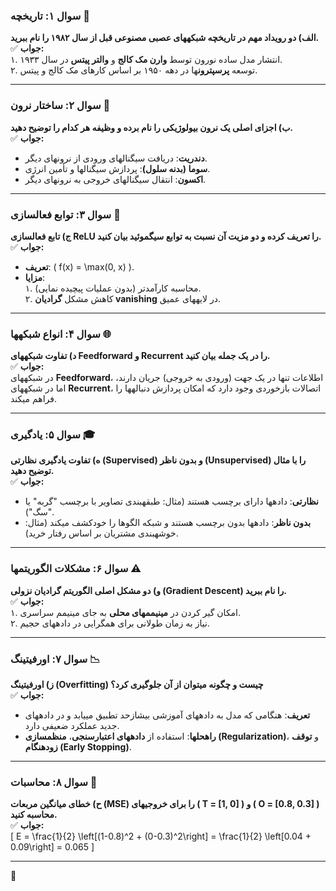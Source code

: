 

### **سوال ۱: تاریخچه** 📜  
**الف) دو رویداد مهم در تاریخچه شبکههای عصبی مصنوعی قبل از سال ۱۹۸۲ را نام ببرید.**  
✅ **جواب:**  
۱. انتشار مدل ساده نورون توسط **وارن مک کالج** و **والتر پیتس** در سال ۱۹۳۳.  
۲. توسعه **پرسپترون**ها در دهه ۱۹۵۰ بر اساس کارهای مک کالج و پیتس.  

---

### **سوال ۲: ساختار نرون** 🧠  
**ب) اجزای اصلی یک نرون بیولوژیکی را نام برده و وظیفه هر کدام را توضیح دهید.**  
✅ **جواب:**  
- **دندریت**: دریافت سیگنالهای ورودی از نرونهای دیگر.  
- **سوما (بدنه سلول)**: پردازش سیگنالها و تأمین انرژی.  
- **اکسون**: انتقال سیگنالهای خروجی به نرونهای دیگر.  

---

### **سوال ۳: توابع فعالسازی** 🔄  
**ج) تابع فعالسازی ReLU را تعریف کرده و دو مزیت آن نسبت به توابع سیگموئید بیان کنید.**  
✅ **جواب:**  
- **تعریف**: \( f(x) = \max(0, x) \).  
- **مزایا**:  
  ۱. محاسبه کارآمدتر (بدون عملیات پیچیده نمایی).  
  ۲. کاهش مشکل **گرادیان vanishing** در لایههای عمیق.  

---

### **سوال ۴: انواع شبکهها** 🌐  
**د) تفاوت شبکههای Feedforward و Recurrent را در یک جمله بیان کنید.**  
✅ **جواب:**  
در شبکههای **Feedforward**، اطلاعات تنها در یک جهت (ورودی به خروجی) جریان دارند، اما در شبکههای **Recurrent**، اتصالات بازخوردی وجود دارد که امکان پردازش دنبالهها را فراهم میکند.  

---

### **سوال ۵: یادگیری** 🎓  
**ه) تفاوت یادگیری نظارتی (Supervised) و بدون ناظر (Unsupervised) را با مثال توضیح دهید.**  
✅ **جواب:**  
- **نظارتی**: دادهها دارای برچسب هستند (مثال: طبقهبندی تصاویر با برچسب "گربه" یا "سگ").  
- **بدون ناظر**: دادهها بدون برچسب هستند و شبکه الگوها را خودکشف میکند (مثال: خوشهبندی مشتریان بر اساس رفتار خرید).  

---

### **سوال ۶: مشکلات الگوریتمها** ⚠️  
**و) دو مشکل اصلی الگوریتم گرادیان نزولی (Gradient Descent) را نام ببرید.**  
✅ **جواب:**  
۱. امکان گیر کردن در **مینیممهای محلی** به جای مینیمم سراسری.  
۲. نیاز به زمان طولانی برای همگرایی در دادههای حجیم.  

---

### **سوال ۷: اورفیتینگ** 📉  
**ز) اورفیتینگ (Overfitting) چیست و چگونه میتوان از آن جلوگیری کرد؟**  
✅ **جواب:**  
- **تعریف**: هنگامی که مدل به دادههای آموزشی بیشازحد تطبیق مییابد و در دادههای جدید عملکرد ضعیفی دارد.  
- **راهحلها**: استفاده از **دادههای اعتبارسنجی**، **منظمسازی (Regularization)**، و **توقف زودهنگام (Early Stopping)**.  

---

### **سوال ۸: محاسبات** 🧮  
**ح) خطای میانگین مربعات (MSE) را برای خروجیهای \( T = [1, 0] \) و \( O = [0.8, 0.3] \) محاسبه کنید.**  
✅ **جواب:**  
\[
E = \frac{1}{2} \left[(1-0.8)^2 + (0-0.3)^2\right] = \frac{1}{2} \left[0.04 + 0.09\right] = 0.065
\]

---

 🚀
